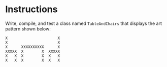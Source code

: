 # Instructions
Write, compile, and test a class named `TableAndChairs` that displays the art pattern shown below:

```
X                      X
X                      X
X      XXXXXXXXXX      X
XXXXX  X        X  XXXXX
X   X  X        X  X   X
X   X  X        X  X   X
```